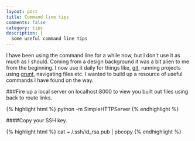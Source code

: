 ```yaml
---
layout: post
title: Command line tips
comments: false
category: tips
description: |
  Some useful command line tips
---
```

I have been using the command line for a while now, but I don't use it as much as I should. Coming from a design background it was a bit alien to me from the beginning. I now use it daily for things like, [git](http://git-scm.com/ "Git"), running projects using [grunt](http://gruntjs.com/ "grunt"), navigating files etc. I wanted to build up a resource of useful commands I have found on the way.

###Fire up a local server on localhost:8000 to view you built out files using back to route links.

{% highlight html %}
	python -m SimpleHTTPServer
{% endhighlight %}


####Copy your SSH key.

{% highlight html %}
	cat ~ /.ssh/id_rsa.pub | pbcopy
{% endhighlight %}
